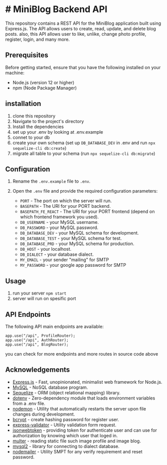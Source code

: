 

# # MiniBlog Backend API

This repository contains a REST API for the MiniBlog application built using Express.js. The API allows users to create, read, update, and delete blog posts. also, this API allows user to like, unlike, change photo profile, register, login, and many more. 

## Prerequisites

Before getting started, ensure that you have the following installed on your machine:

-   Node.js (version 12 or higher)
-   npm (Node Package Manager)
## installation
1. clone this repository
2. Navigate to the project's directory
3. Install the dependencies
4. set up your .env by looking at .env.example
5. connet to your db
6. create your own schema (set up `DB_DATABASE_DEV` in .env and run `npx sequelize-cli db:create`)
7. migrate all table to your schema (run `npx sequelize-cli db:migrate`)

## Configuration

1.  Rename the `.env.example` file to `.env`.
    
2.  Open the `.env` file and provide the required configuration parameters:
    
    -   `PORT` - The port on which the server will run.
    -   `BASEPATH` - The URI for your PORT backend.
    -  `BASEPATH_FE_REACT` - The URI for your PORT frontend (depend on which frontend framework you used).
    -  `DB_USERNAME` - your MySQL username.
    - `DB_PASSWORD` - your MySQL password.
    - `DB_DATABASE_DEV` - your MySQL schema for development.
    - `DB_DATABASE_TEST` - your MySQL schema for test.
    - `DB_DATABASE_PRD` - your MySQL schema for production.
    - `DB_HOST` - your localhost.
    - `DB_DIALECT` - your database dialect.
    - `MY_EMAIL` - your sender "mailing" for SMTP
    - `MY_PASSWORD` - your google app password for SMTP
 
 ## Usage
 1. run your server `npm start`
 2. server will run on spesific port
 ## API Endpoints

The following API main endpoints are available:

    app.use("/api", ProfileRouter);
    app.use("/api", AuthRouter);
    app.use("/api", BlogRouter);
you can check for more endpoints and more routes in source code above


## Acknowledgements

-   [Express.js](https://expressjs.com/) - Fast, unopinionated, minimalist web framework for Node.js.
-   [MySQL](https://www.mysql.com/) - NoSQL database program.
-   [Sequelize](https://sequelize.org/docs/v6/other-topics/migrations/) - ORM (object relational mapping) library.
-   [dotenv](https://www.npmjs.com/package/dotenv) - Zero-dependency module that loads environment variables from a .env file.
-   [nodemon](https://www.npmjs.com/package/nodemon) - Utility that automatically restarts the server upon file changes during development.
-   [bcrypt](https://www.npmjs.com/package/bcrypt) - create hashing password for register user.
-  [express-validator](https://www.express-validator.github.io) - Utility validation form request.
-  [jsonwebtoken](https://www.jwt.io) - providing token for authenticate user and can use for authorization by knowing which user that loged in.
-    [multer](https://www.npmjs.com/package/multer) - reading static file such image profile and image blog.
-   [mysql2](https://www.npmjs.com/package/mysql2) - library for connecting to dialect database.
-    [nodemailer](https://www.npmjs.com/package/nodemailer) - Utility SMPT for any verify requirement and reset password.
